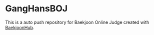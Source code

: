 # GangHansBOJ
This is a auto push repository for Baekjoon Online Judge created with [BaekjoonHub](https://github.com/BaekjoonHub/BaekjoonHub).
